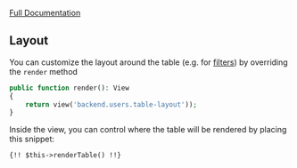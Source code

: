 [Full Documentation](./README.md)

## Layout

You can customize the layout around the table  (e.g. for [filters](./Filters.md)) by overriding the `render` method

```php
public function render(): View
{
    return view('backend.users.table-layout'));
}
```

Inside the view, you can control where the table will be rendered by placing this snippet:

```blade
{!! $this->renderTable() !!}
```
